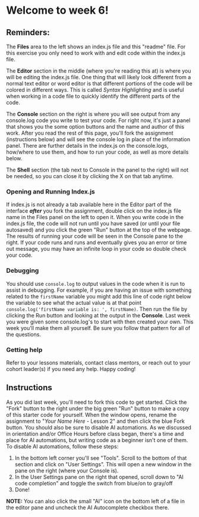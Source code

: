 # Welcome to week 6!  

## Reminders:

The **Files** area to the left shows an index.js file and this "readme" file. For this exercise you only need to work with and edit code within the index.js file.

The **Editor** section in the middle (where you're reading this at) is where you will be editing the index.js file. One thing that will likely look different from a normal text editor or word editor is that different portions of the code will be colored in different ways. This is called *Syntax Highlighting* and is useful when working in a code file to quickly identify the different parts of the code.

The **Console** section on the right is where you will see output from any console.log code you write to test your code. For right now, it's just a panel that shows you the some option buttons and the name and author of this work. After you read the rest of this page, you'll fork the assignment (instructions below) and will see the console log in place of the information panel. There are further details in the index.js on the console.logs, how/where to use them, and how to run your code, as well as more details below.

The **Shell** section (the tab next to Console in the panel to the right) will not be needed, so you can close it by clicking the X on that tab anytime.

### Opening and Running Index.js
If index.js is not already a tab available here in the Editor part of the interface _**after**_ you fork the assignment, double click on the index.js file name in the Files panel on the left to open it.  When you write code in the index.js file, the code will not run until you have saved (or until your file autosaved) and you click the green "Run" button at the top of the webpage.  The results of running your code will be seen in the Console pane to the right.  If your code runs and runs and eventually gives you an error or time out message, you may have an infinite loop in your code so double check your code.

### Debugging
You should use `console.log` to output values in the code when it is run to assist in debugging. For example, if you are having an issue with something related to the `firstName` variable you might add this line of code right below the variable to see what the actual value is at that point `console.log('firstName variable is: ', firstName)`.  Then run the file by clicking the Run button and looking at the output in the **Console**.  Last week you were given some console.log's to start with then created your own.  This week you'll make them all yourself.  Be sure you follow that pattern for all of the questions.

### Getting help
Refer to your lessons materials, contact class mentors, or reach out to your cohort leader(s) if you need any help.  Happy coding!

## Instructions
As you did last week, you'll need to fork this code to get started. Click the "Fork" button to the right under the big green "Run" button to make a copy of this starter code for yourself.  When the window opens, rename the assignment to "_Your Name Here_ - Lesson 2" and then click the blue Fork button.  You should also be sure to disable AI automations.  As we discussed in orientation and/or Office Hours before class began, there's a time and place for AI automations, but writing code as a beginner isn't one of them.  To disable AI automations, follow these steps: 
1. In the bottom left corner you'll see "Tools".  Scroll to the bottom of that section and click on "User Settings".  This will open a new window in the pane on the right (where your Console is).
2. In the User Settings pane on the right that opened, scroll down to "AI code completion" and toggle the switch from blue/on to gray/off
3. Done!

**NOTE:** You can also click the small "AI" icon on the bottom left of a file in the editor pane and uncheck the AI Autocomplete checkbox there.